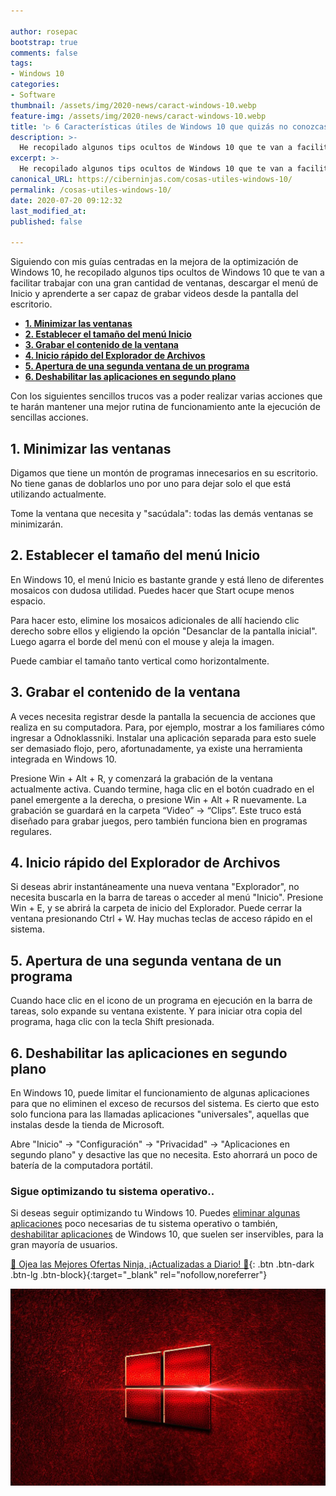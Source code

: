 ```yaml
---

author: rosepac
bootstrap: true
comments: false
tags:
- Windows 10
categories:
- Software
thumbnail: /assets/img/2020-news/caract-windows-10.webp
feature-img: /assets/img/2020-news/caract-windows-10.webp
title: '▷ 6 Características útiles de Windows 10 que quizás no conozcas'
description: >-
  He recopilado algunos tips ocultos de Windows 10 que te van a facilitar trabajar con una gran cantidad de ventanas, descargar el menú de Inicio y aprenderte a ser capaz de grabar videos desde la pantalla del escritorio.
excerpt: >-
  He recopilado algunos tips ocultos de Windows 10 que te van a facilitar trabajar con una gran cantidad de ventanas, descargar el menú de Inicio y aprenderte a ser capaz de grabar videos desde la pantalla del escritorio.
canonical_URL: https://ciberninjas.com/cosas-utiles-windows-10/
permalink: /cosas-utiles-windows-10/
date: 2020-07-20 09:12:32
last_modified_at: 
published: false

---
```


Siguiendo con mis guías centradas en la mejora de la optimización de Windows 10, he recopilado algunos tips ocultos de Windows 10 que te van a facilitar trabajar con una gran cantidad de ventanas, descargar el menú de Inicio y aprenderte a ser capaz de grabar videos desde la pantalla del escritorio.
- [**1. Minimizar las ventanas**](#1-minimizar-las-ventanas)
- [**2. Establecer el tamaño del menú Inicio**](#2-establecer-el-tamaño-del-menú-inicio)
- [**3. Grabar el contenido de la ventana**](#3-grabar-el-contenido-de-la-ventana)
- [**4. Inicio rápido del Explorador de Archivos**](#4-inicio-rápido-del-explorador-de-archivos)
- [**5. Apertura de una segunda ventana de un programa**](#5-apertura-de-una-segunda-ventana-de-un-programa)
- [**6. Deshabilitar las aplicaciones en segundo plano**](#6-deshabilitar-las-aplicaciones-en-segundo-plano)

Con los siguientes sencillos trucos vas a poder realizar varias acciones que te harán mantener una mejor rutina de funcionamiento ante la ejecución de sencillas acciones.

## **1. Minimizar las ventanas**

Digamos que tiene un montón de programas innecesarios en su escritorio. No tiene ganas de doblarlos uno por uno para dejar solo el que está utilizando actualmente.

Tome la ventana que necesita y "sacúdala": todas las demás ventanas se minimizarán.

## **2. Establecer el tamaño del menú Inicio**

En Windows 10, el menú Inicio es bastante grande y está lleno de diferentes mosaicos con dudosa utilidad. Puedes hacer que Start ocupe menos espacio.

Para hacer esto, elimine los mosaicos adicionales de allí haciendo clic derecho sobre ellos y eligiendo la opción "Desanclar de la pantalla inicial". Luego agarra el borde del menú con el mouse y aleja la imagen.

Puede cambiar el tamaño tanto vertical como horizontalmente.

## **3. Grabar el contenido de la ventana**

A veces necesita registrar desde la pantalla la secuencia de acciones que realiza en su computadora. Para, por ejemplo, mostrar a los familiares cómo ingresar a Odnoklassniki. Instalar una aplicación separada para esto suele ser demasiado flojo, pero, afortunadamente, ya existe una herramienta integrada en Windows 10.

Presione Win + Alt + R, y comenzará la grabación de la ventana actualmente activa. Cuando termine, haga clic en el botón cuadrado en el panel emergente a la derecha, o presione Win + Alt + R nuevamente. La grabación se guardará en la carpeta “Video” → “Clips”. Este truco está diseñado para grabar juegos, pero también funciona bien en programas regulares.

## **4. Inicio rápido del Explorador de Archivos**

Si deseas abrir instantáneamente una nueva ventana "Explorador", no necesita buscarla en la barra de tareas o acceder al menú "Inicio". Presione Win + E, y se abrirá la carpeta de inicio del Explorador. Puede cerrar la ventana presionando Ctrl + W. Hay muchas teclas de acceso rápido en el sistema.

## **5. Apertura de una segunda ventana de un programa**

Cuando hace clic en el icono de un programa en ejecución en la barra de tareas, solo expande su ventana existente. Y para iniciar otra copia del programa, haga clic con la tecla Shift presionada.

## **6. Deshabilitar las aplicaciones en segundo plano**

En Windows 10, puede limitar el funcionamiento de algunas aplicaciones para que no eliminen el exceso de recursos del sistema. Es cierto que esto solo funciona para las llamadas aplicaciones "universales", aquellas que instalas desde la tienda de Microsoft.

Abre "Inicio" → "Configuración" → "Privacidad" → "Aplicaciones en segundo plano" y desactive las que no necesita. Esto ahorrará un poco de batería de la computadora portátil.

### Sigue optimizando tu sistema operativo.. <!-- omit in toc -->

Si deseas seguir optimizando tu Windows 10. Puedes [eliminar algunas aplicaciones](https://ciberninjas.com/eliminar-aplicaciones-integradas-win10/) poco necesarias de tu sistema operativo o también, [deshabilitar aplicaciones](https://ciberninjas.com/8-componentes-eliminar-de-windows/) de Windows 10, que suelen ser inservibles, para la gran mayoría de usuarios.

[🎁 Ojea las Mejores Ofertas Ninja, ¡Actualizadas a Diario! 🛒](https://www.amazon.es/shop/cibercursos){: .btn .btn-dark .btn-lg .btn-block}{:target="_blank" rel="nofollow,noreferrer"}

![He recopilado algunos tips ocultos de Windows 10 que te van a facilitar trabajar con una gran cantidad de ventanas, descargar el menú de Inicio y aprenderte a ser capaz de grabar videos desde la pantalla del escritorio.](/assets/img/2020-news/caract-windows-10.webp "He recopilado algunos tips ocultos de Windows 10 que te van a facilitar trabajar con una gran cantidad de ventanas, descargar el menú de Inicio y aprenderte a ser capaz de grabar videos desde la pantalla del escritorio.")